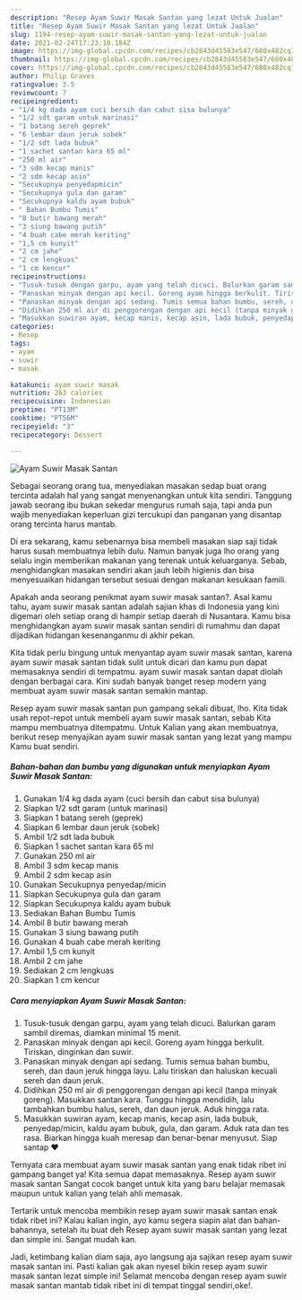 ```yaml
---
description: "Resep Ayam Suwir Masak Santan yang lezat Untuk Jualan"
title: "Resep Ayam Suwir Masak Santan yang lezat Untuk Jualan"
slug: 1194-resep-ayam-suwir-masak-santan-yang-lezat-untuk-jualan
date: 2021-02-24T17:23:10.184Z
image: https://img-global.cpcdn.com/recipes/cb2843d45583e547/680x482cq70/ayam-suwir-masak-santan-foto-resep-utama.jpg
thumbnail: https://img-global.cpcdn.com/recipes/cb2843d45583e547/680x482cq70/ayam-suwir-masak-santan-foto-resep-utama.jpg
cover: https://img-global.cpcdn.com/recipes/cb2843d45583e547/680x482cq70/ayam-suwir-masak-santan-foto-resep-utama.jpg
author: Philip Graves
ratingvalue: 3.5
reviewcount: 7
recipeingredient:
- "1/4 kg dada ayam cuci bersih dan cabut sisa bulunya"
- "1/2 sdt garam untuk marinasi"
- "1 batang sereh geprek"
- "6 lembar daun jeruk sobek"
- "1/2 sdt lada bubuk"
- "1 sachet santan kara 65 ml"
- "250 ml air"
- "3 sdm kecap manis"
- "2 sdm kecap asin"
- "Secukupnya penyedapmicin"
- "Secukupnya gula dan garam"
- "Secukupnya kaldu ayam bubuk"
- " Bahan Bumbu Tumis"
- "8 butir bawang merah"
- "3 siung bawang putih"
- "4 buah cabe merah keriting"
- "1,5 cm kunyit"
- "2 cm jahe"
- "2 cm lengkuas"
- "1 cm kencur"
recipeinstructions:
- "Tusuk-tusuk dengan garpu, ayam yang telah dicuci. Balurkan garam sambil diremas, diamkan minimal 15 menit."
- "Panaskan minyak dengan api kecil. Goreng ayam hingga berkulit. Tiriskan, dinginkan dan suwir."
- "Panaskan minyak dengan api sedang. Tumis semua bahan bumbu, sereh, dan daun jeruk hingga layu. Lalu tiriskan dan haluskan kecuali sereh dan daun jeruk."
- "Didihkan 250 ml air di penggorengan dengan api kecil (tanpa minyak goreng). Masukkan santan kara. Tunggu hingga mendidih, lalu tambahkan bumbu halus, sereh, dan daun jeruk. Aduk hingga rata."
- "Masukkan suwiran ayam, kecap manis, kecap asin, lada bubuk, penyedap/micin, kaldu ayam bubuk, gula, dan garam. Aduk rata dan tes rasa. Biarkan hingga kuah meresap dan benar-benar menyusut. Siap santap ❤"
categories:
- Resep
tags:
- ayam
- suwir
- masak

katakunci: ayam suwir masak 
nutrition: 263 calories
recipecuisine: Indonesian
preptime: "PT13M"
cooktime: "PT56M"
recipeyield: "3"
recipecategory: Dessert

---
```



![Ayam Suwir Masak Santan](https://img-global.cpcdn.com/recipes/cb2843d45583e547/680x482cq70/ayam-suwir-masak-santan-foto-resep-utama.jpg)

Sebagai seorang orang tua, menyediakan masakan sedap buat orang tercinta adalah hal yang sangat menyenangkan untuk kita sendiri. Tanggung jawab seorang ibu bukan sekedar mengurus rumah saja, tapi anda pun wajib menyediakan keperluan gizi tercukupi dan panganan yang disantap orang tercinta harus mantab.

Di era  sekarang, kamu sebenarnya bisa membeli masakan siap saji tidak harus susah membuatnya lebih dulu. Namun banyak juga lho orang yang selalu ingin memberikan makanan yang terenak untuk keluarganya. Sebab, menghidangkan masakan sendiri akan jauh lebih higienis dan bisa menyesuaikan hidangan tersebut sesuai dengan makanan kesukaan famili. 



Apakah anda seorang penikmat ayam suwir masak santan?. Asal kamu tahu, ayam suwir masak santan adalah sajian khas di Indonesia yang kini digemari oleh setiap orang di hampir setiap daerah di Nusantara. Kamu bisa menghidangkan ayam suwir masak santan sendiri di rumahmu dan dapat dijadikan hidangan kesenanganmu di akhir pekan.

Kita tidak perlu bingung untuk menyantap ayam suwir masak santan, karena ayam suwir masak santan tidak sulit untuk dicari dan kamu pun dapat memasaknya sendiri di tempatmu. ayam suwir masak santan dapat diolah dengan berbagai cara. Kini sudah banyak banget resep modern yang membuat ayam suwir masak santan semakin mantap.

Resep ayam suwir masak santan pun gampang sekali dibuat, lho. Kita tidak usah repot-repot untuk membeli ayam suwir masak santan, sebab Kita mampu membuatnya ditempatmu. Untuk Kalian yang akan membuatnya, berikut resep menyajikan ayam suwir masak santan yang lezat yang mampu Kamu buat sendiri.

<!--inarticleads1-->

##### Bahan-bahan dan bumbu yang digunakan untuk menyiapkan Ayam Suwir Masak Santan:

1. Gunakan 1/4 kg dada ayam (cuci bersih dan cabut sisa bulunya)
1. Siapkan 1/2 sdt garam (untuk marinasi)
1. Siapkan 1 batang sereh (geprek)
1. Siapkan 6 lembar daun jeruk (sobek)
1. Ambil 1/2 sdt lada bubuk
1. Siapkan 1 sachet santan kara 65 ml
1. Gunakan 250 ml air
1. Ambil 3 sdm kecap manis
1. Ambil 2 sdm kecap asin
1. Gunakan Secukupnya penyedap/micin
1. Siapkan Secukupnya gula dan garam
1. Siapkan Secukupnya kaldu ayam bubuk
1. Sediakan  Bahan Bumbu Tumis
1. Ambil 8 butir bawang merah
1. Gunakan 3 siung bawang putih
1. Gunakan 4 buah cabe merah keriting
1. Ambil 1,5 cm kunyit
1. Ambil 2 cm jahe
1. Sediakan 2 cm lengkuas
1. Siapkan 1 cm kencur




<!--inarticleads2-->

##### Cara menyiapkan Ayam Suwir Masak Santan:

1. Tusuk-tusuk dengan garpu, ayam yang telah dicuci. Balurkan garam sambil diremas, diamkan minimal 15 menit.
1. Panaskan minyak dengan api kecil. Goreng ayam hingga berkulit. Tiriskan, dinginkan dan suwir.
1. Panaskan minyak dengan api sedang. Tumis semua bahan bumbu, sereh, dan daun jeruk hingga layu. Lalu tiriskan dan haluskan kecuali sereh dan daun jeruk.
1. Didihkan 250 ml air di penggorengan dengan api kecil (tanpa minyak goreng). Masukkan santan kara. Tunggu hingga mendidih, lalu tambahkan bumbu halus, sereh, dan daun jeruk. Aduk hingga rata.
1. Masukkan suwiran ayam, kecap manis, kecap asin, lada bubuk, penyedap/micin, kaldu ayam bubuk, gula, dan garam. Aduk rata dan tes rasa. Biarkan hingga kuah meresap dan benar-benar menyusut. Siap santap ❤




Ternyata cara membuat ayam suwir masak santan yang enak tidak ribet ini gampang banget ya! Kita semua dapat memasaknya. Resep ayam suwir masak santan Sangat cocok banget untuk kita yang baru belajar memasak maupun untuk kalian yang telah ahli memasak.

Tertarik untuk mencoba membikin resep ayam suwir masak santan enak tidak ribet ini? Kalau kalian ingin, ayo kamu segera siapin alat dan bahan-bahannya, setelah itu buat deh Resep ayam suwir masak santan yang lezat dan simple ini. Sangat mudah kan. 

Jadi, ketimbang kalian diam saja, ayo langsung aja sajikan resep ayam suwir masak santan ini. Pasti kalian gak akan nyesel bikin resep ayam suwir masak santan lezat simple ini! Selamat mencoba dengan resep ayam suwir masak santan mantab tidak ribet ini di tempat tinggal sendiri,oke!.

